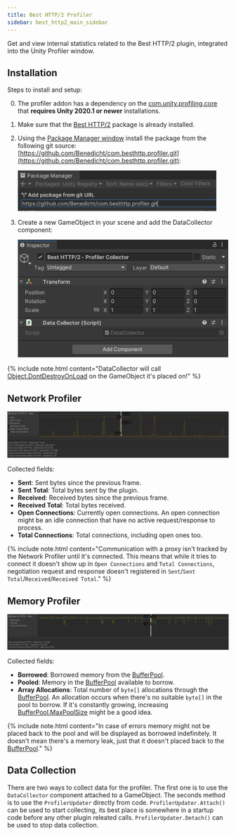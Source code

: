 ```yaml
---
title: Best HTTP/2 Profiler
sidebar: best_http2_main_sidebar
---
```


Get and view internal statistics related to the Best HTTP/2 plugin, integrated into the Unity Profiler window.

## Installation

Steps to install and setup:

0. The profiler addon has a dependency on the [com.unity.profiling.core](https://docs.unity3d.com/Packages/com.unity.profiling.core@1.0/manual/index.html) that **requires Unity 2020.1 or newer** installations.
1. Make sure that the [Best HTTP/2](https://assetstore.unity.com/packages/tools/network/best-http-2-155981?aid=1101lfX8E) package is already installed.

2. Using the [Package Manager window](https://docs.unity3d.com/Manual/upm-ui.html) install the package from the following git source: [https://github.com/Benedicht/com.besthttp.profiler.git](https://github.com/Benedicht/com.besthttp.profiler.git):

	![Add Package from Git URL](media/add_package_from_git.png)

3. Create a new GameObject in your scene and add the DataCollector component:

	![DataCollector GameObject](media/collector_gameobject.png)

{% include note.html content="DataCollector will call [Object.DontDestroyOnLoad](https://docs.unity3d.com/ScriptReference/Object.DontDestroyOnLoad.html) on the GameObject it's placed on!" %}

## Network Profiler

![Network profiler overview](media/network_overview.png)

Collected fields:

* **Sent**: Sent bytes since the previous frame.
* **Sent Total**: Total bytes sent by the plugin.
* **Received**: Received bytes since the previous frame.
* **Received Total**: Total bytes received.
* **Open Connections**: Currently open connections. An open connection might be an idle connection that have no active request/response to process.
* **Total Connections**: Total connections, including open ones too.

{% include note.html content="Communication with a proxy isn't tracked by the Network Profiler until it's connected. This means that while it tries to connect it doesn't show up in `Open Connections` and `Total Connections`, negotiation request and response doesn't registered in `Sent`/`Sent Total`/`Received`/`Received Total`." %}

## Memory Profiler

![Memory profiler overview](media/memory_overview.png)

Collected fields:

* **Borrowed**: Borrowed memory from the [BufferPool](../../global_topics/BufferPool.html).
* **Pooled**: Memory in the [BufferPool](../../global_topics/BufferPool.html) available to borrow.
* **Array Allocations**: Total number of `byte[]` allocations through the [BufferPool](../../global_topics/BufferPool.html). An allocation occurs when there's no suitable `byte[]` in the pool to borrow. If it's constantly growing, increasing [BufferPool.MaxPoolSize](../../global_topics/BufferPool.html#maxpoolsize) might be a good idea.

{% include note.html content="In case of errors memory might not be placed back to the pool and will be displayed as borrowed indefinitely. It doesn't mean there's a memory leak, just that it doesn't placed back to the [BufferPool](../../global_topics/BufferPool.html)." %}

## Data Collection

There are two ways to collect data for the profiler. The first one is to use the `DataCollector` component attached to a GameObject. 
The seconds method is to use the `ProfilerUpdater` directly from code. `ProfilerUpdater.Attach()` can be used to start collecting, its best place is somewhere in a startup code before any other plugin releated calls. `ProfilerUpdater.Detach()` can be used to stop data collection.